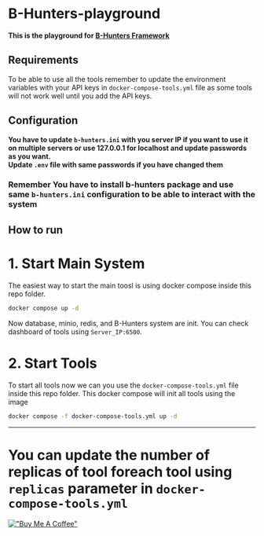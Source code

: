 # B-Hunters-playground

**This is the playground for [B-Hunters Framework](https://github.com/B-Hunters/B-Hunters)**

## Requirements

To be able to use all the tools remember to update the environment variables with your API keys in `docker-compose-tools.yml` file as some tools will not work well until you add the API keys.



## Configuration
**You have to update `b-hunters.ini` with you server IP if you want to use it on multiple servers or use 127.0.0.1 for localhost and update passwords as you want.**   
**Update `.env` file with same passwords if you have changed them**

### **Remember You have to install b-hunters package and use same `b-hunters.ini` configuration to be able to interact with the system**

## How to run 

# 1. Start Main System
The easiest way to start the main toosl is using docker compose
inside this repo folder.
```bash
docker compose up -d
```
Now database, minio, redis, and B-Hunters system are init.
You can check dashboard of tools using `Server_IP:6500`.

# 2. Start Tools
To start all tools now we can you use the `docker-compose-tools.yml` file inside this repo folder.
This docker compose will init all tools using the image 
```bash
docker compose -f docker-compose-tools.yml up -d
```
---
# You can update the number of replicas of tool foreach tool using `replicas` parameter in `docker-compose-tools.yml`

[!["Buy Me A Coffee"](https://www.buymeacoffee.com/assets/img/custom_images/orange_img.png)](https://www.buymeacoffee.com/bormaa)
